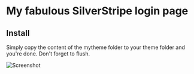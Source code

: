 # My fabulous SilverStripe login page

## Install ##

Simply copy the content of the mytheme folder to your theme folder and you're done.
Don't forget to flush.

![Screenshot](https://raw.github.com/JohannesFischer/my-fabulous-ss-login/master/screenshot.png)